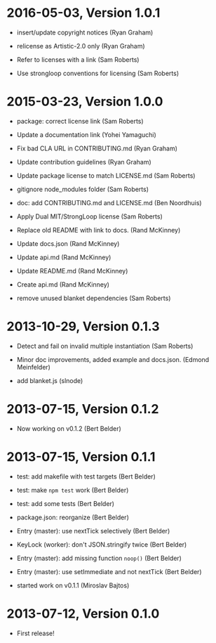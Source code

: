 2016-05-03, Version 1.0.1
=========================

 * insert/update copyright notices (Ryan Graham)

 * relicense as Artistic-2.0 only (Ryan Graham)

 * Refer to licenses with a link (Sam Roberts)

 * Use strongloop conventions for licensing (Sam Roberts)


2015-03-23, Version 1.0.0
=========================

 * package: correct license link (Sam Roberts)

 * Update a documentation link (Yohei Yamaguchi)

 * Fix bad CLA URL in CONTRIBUTING.md (Ryan Graham)

 * Update contribution guidelines (Ryan Graham)

 * Update package license to match LICENSE.md (Sam Roberts)

 * gitignore node_modules folder (Sam Roberts)

 * doc: add CONTRIBUTING.md and LICENSE.md (Ben Noordhuis)

 * Apply Dual MIT/StrongLoop license (Sam Roberts)

 * Replace old README with link to docs. (Rand McKinney)

 * Update docs.json (Rand McKinney)

 * Update api.md (Rand McKinney)

 * Update README.md (Rand McKinney)

 * Create api.md (Rand McKinney)

 * remove unused blanket dependencies (Sam Roberts)


2013-10-29, Version 0.1.3
=========================

 * Detect and fail on invalid multiple instantiation (Sam Roberts)

 * Minor doc improvements, added example and docs.json. (Edmond Meinfelder)

 * add blanket.js (slnode)


2013-07-15, Version 0.1.2
=========================

 * Now working on v0.1.2 (Bert Belder)


2013-07-15, Version 0.1.1
=========================

 * test: add makefile with test targets (Bert Belder)

 * test: make `npm test` work (Bert Belder)

 * test: add some tests (Bert Belder)

 * package.json: reorganize (Bert Belder)

 * Entry (master): use nextTick selectively (Bert Belder)

 * KeyLock (worker): don't JSON.stringify twice (Bert Belder)

 * Entry (master): add missing function `noop()` (Bert Belder)

 * Entry (master): use setImmediate and not nextTick (Bert Belder)

 * started work on v0.1.1 (Miroslav Bajtos)


2013-07-12, Version 0.1.0
=========================

 * First release!
